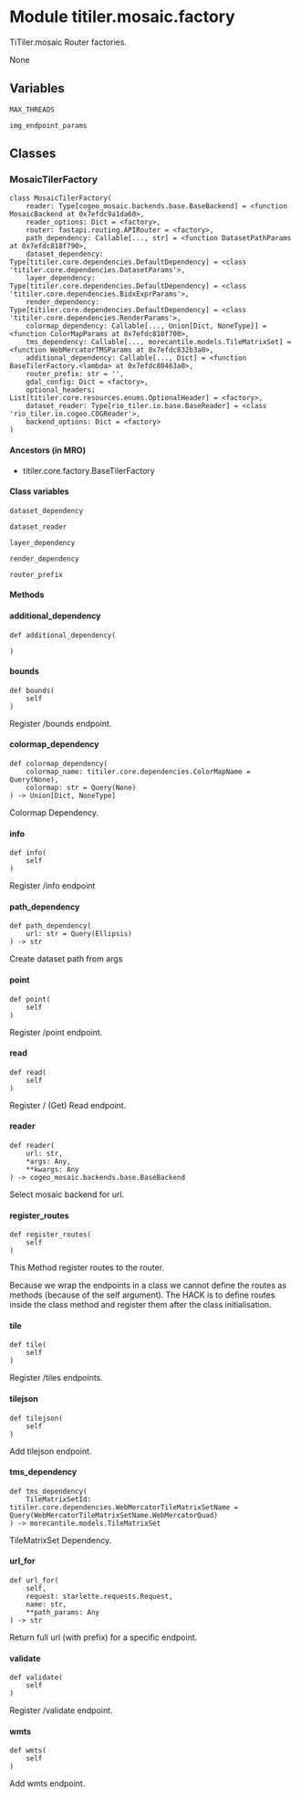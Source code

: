 # Module titiler.mosaic.factory

TiTiler.mosaic Router factories.

None

## Variables

```python3
MAX_THREADS
```

```python3
img_endpoint_params
```

## Classes

### MosaicTilerFactory

```python3
class MosaicTilerFactory(
    reader: Type[cogeo_mosaic.backends.base.BaseBackend] = <function MosaicBackend at 0x7efdc9a1da60>,
    reader_options: Dict = <factory>,
    router: fastapi.routing.APIRouter = <factory>,
    path_dependency: Callable[..., str] = <function DatasetPathParams at 0x7efdc818f790>,
    dataset_dependency: Type[titiler.core.dependencies.DefaultDependency] = <class 'titiler.core.dependencies.DatasetParams'>,
    layer_dependency: Type[titiler.core.dependencies.DefaultDependency] = <class 'titiler.core.dependencies.BidxExprParams'>,
    render_dependency: Type[titiler.core.dependencies.DefaultDependency] = <class 'titiler.core.dependencies.RenderParams'>,
    colormap_dependency: Callable[..., Union[Dict, NoneType]] = <function ColorMapParams at 0x7efdc818f700>,
    tms_dependency: Callable[..., morecantile.models.TileMatrixSet] = <function WebMercatorTMSParams at 0x7efdc832b3a0>,
    additional_dependency: Callable[..., Dict] = <function BaseTilerFactory.<lambda> at 0x7efdc80463a0>,
    router_prefix: str = '',
    gdal_config: Dict = <factory>,
    optional_headers: List[titiler.core.resources.enums.OptionalHeader] = <factory>,
    dataset_reader: Type[rio_tiler.io.base.BaseReader] = <class 'rio_tiler.io.cogeo.COGReader'>,
    backend_options: Dict = <factory>
)
```

#### Ancestors (in MRO)

* titiler.core.factory.BaseTilerFactory

#### Class variables

```python3
dataset_dependency
```

```python3
dataset_reader
```

```python3
layer_dependency
```

```python3
render_dependency
```

```python3
router_prefix
```

#### Methods

    
#### additional_dependency

```python3
def additional_dependency(
    
)
```

    

    
#### bounds

```python3
def bounds(
    self
)
```

    
Register /bounds endpoint.

    
#### colormap_dependency

```python3
def colormap_dependency(
    colormap_name: titiler.core.dependencies.ColorMapName = Query(None),
    colormap: str = Query(None)
) -> Union[Dict, NoneType]
```

    
Colormap Dependency.

    
#### info

```python3
def info(
    self
)
```

    
Register /info endpoint

    
#### path_dependency

```python3
def path_dependency(
    url: str = Query(Ellipsis)
) -> str
```

    
Create dataset path from args

    
#### point

```python3
def point(
    self
)
```

    
Register /point endpoint.

    
#### read

```python3
def read(
    self
)
```

    
Register / (Get) Read endpoint.

    
#### reader

```python3
def reader(
    url: str,
    *args: Any,
    **kwargs: Any
) -> cogeo_mosaic.backends.base.BaseBackend
```

    
Select mosaic backend for url.

    
#### register_routes

```python3
def register_routes(
    self
)
```

    
This Method register routes to the router.

Because we wrap the endpoints in a class we cannot define the routes as
methods (because of the self argument). The HACK is to define routes inside
the class method and register them after the class initialisation.

    
#### tile

```python3
def tile(
    self
)
```

    
Register /tiles endpoints.

    
#### tilejson

```python3
def tilejson(
    self
)
```

    
Add tilejson endpoint.

    
#### tms_dependency

```python3
def tms_dependency(
    TileMatrixSetId: titiler.core.dependencies.WebMercatorTileMatrixSetName = Query(WebMercatorTileMatrixSetName.WebMercatorQuad)
) -> morecantile.models.TileMatrixSet
```

    
TileMatrixSet Dependency.

    
#### url_for

```python3
def url_for(
    self,
    request: starlette.requests.Request,
    name: str,
    **path_params: Any
) -> str
```

    
Return full url (with prefix) for a specific endpoint.

    
#### validate

```python3
def validate(
    self
)
```

    
Register /validate endpoint.

    
#### wmts

```python3
def wmts(
    self
)
```

    
Add wmts endpoint.
